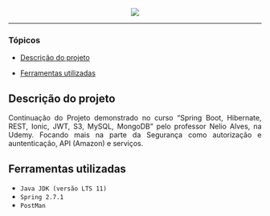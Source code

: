 <p align="center">
<img src="http://img.shields.io/static/v1?label=STATUS&message=%20Finalizado&color=GREEN&style=for-the-badge"/>
</p>

<hr>

### Tópicos 

- [Descrição do projeto](#descrição-do-projeto)

- [Ferramentas utilizadas](#ferramentas-utilizadas)

## Descrição do projeto 

<p align="justify">
Continuação do Projeto demonstrado no curso “Spring Boot, Hibernate, REST, Ionic, JWT, S3, MySQL, MongoDB” pelo professor Nelio Alves, na Udemy.
Focando mais na parte da Segurança como autorização e auntenticação, API (Amazon) e serviços.

## Ferramentas utilizadas

- ``Java JDK (versão LTS 11)``
- ``Spring 2.7.1``
- ``PostMan``
